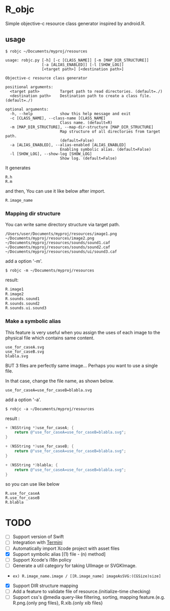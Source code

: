 # R_objc
Simple objective-c resource class generator inspired by android.R.

## usage
```
$ robjc ~/Documents/myproj/resources
```
```
usage: robjc.py [-h] [-c [CLASS_NAME]] [-m [MAP_DIR_STRUCTURE]]
                [-a [ALIAS_ENABLED]] [-l [SHOW_LOG]]
                [<target path>] [<destination path>]

Objective-c resource class generator

positional arguments:
  <target path>         Target path to read directories. (default=./)
  <destination path>    Destination path to create a class file. (default=./)

optional arguments:
  -h, --help            show this help message and exit
  -c [CLASS_NAME], --class-name [CLASS_NAME]
                        Class name. (default=R)
  -m [MAP_DIR_STRUCTURE], --map-dir-structure [MAP_DIR_STRUCTURE]
                        Map structure of all directories from target path.
                        (default=False)
  -a [ALIAS_ENABLED], --alias-enabled [ALIAS_ENABLED]
                        Enabling symbolic alias. (default=False)
  -l [SHOW_LOG], --show-log [SHOW_LOG]
                        Show log. (default=False)
```
It generates
```
R.h
R.m
```

and then, You can use it like below after import.
```objective-c
R.image_name
```

### Mapping dir structure
You can write same directory structure via target path.
```
/Users/user/Documents/myproj/resources/image1.png
~/Documents/myproj/resources/image2.png
~/Documents/myproj/resources/sounds/sound1.caf
~/Documents/myproj/resources/sounds/sound2.caf
~/Documents/myproj/resources/sounds/ui/sound3.caf
```
add a option '-m'.
```
$ robjc -m ~/Documents/myproj/resources
```

result:
```objective-c
R.image1
R.image2
R.sounds.sound1
R.sounds.sound2
R.sounds.ui.sound3
```

### Make a symbolic alias
This feature is very useful when you assign the uses of each image to the physical file which contains same content.
```
use_for_caseA.svg
use_for_caseB.svg
blabla.svg
```

BUT 3 files are perfectly same image... Perhaps you want to use a single file.

In that case, change the file name, as shown below.

```
use_for_caseA=use_for_caseB=blabla.svg
```
add a option '-a'.
```
$ robjc -a ~/Documents/myproj/resources
```

result :
```objective-c
+ (NSString *)use_for_caseA; {
    return @"use_for_caseA=use_for_caseB=blabla.svg";
}

+ (NSString *)use_for_caseB; {
    return @"use_for_caseA=use_for_caseB=blabla.svg";
}

+ (NSString *)blabla; {
    return @"use_for_caseA=use_for_caseB=blabla.svg";
}

```

so you can use like below
```
R.use_for_caseA
R.use_for_caseB
R.blabla
```

# TODO
* [ ] Support version of Swift
* [ ] Integration with [Termini](https://github.com/metasmile/termini)
* [ ] Automatically import Xcode project with asset files
* [x] Support symbolic alias [(1) file - (n) method]
* [ ] Support Xcode's i18n policy
* [ ] Generate a util category for taking UIImage or SVGKImage.
* ```ex) R.image_name.image / [[R.image_name] imageAsSVG:(CGSize)size]```
* [x] Support DIR structure mapping
* [ ] Add a feature to validate file of resource.(initialize-time checking)
* [ ] Support css's @media query-like filtering, sorting, mapping feature.(e.g. R.png.{only png files}, R.xib.{only xib files}
